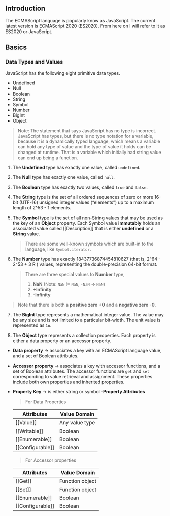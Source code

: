 ## Introduction

The ECMAScript language is popularly know as JavaScript. The current latest version is ECMAScript 2020 (ES2020). From here on I will refer to it as ES2020 or JavaScript.

## Basics

### Data Types and Values

JavaScript has the following eight primitive data types.

- Undefined
- Null
- Boolean
- String
- Symbol
- Number
- BigInt
- Object

> Note: The statement that says JavaScript has no type is incorrect. JavaScript has types, but there is no type notation for a variable, because it is a dynamically typed language, which means a variable can hold any type of value and the type of value it holds can be changed at runtime. That is a variable which initially had string value can end up being a function.

1. The **Undefined** type has exactly one value, called `undefined`.

2. The **Null** type has exactly one value, called `null`.

3. The **Boolean** type has exactly two values, called `true` and `false`.

4. The **String** type is the set of all ordered sequences of zero or more 16-bit (UTF-16) unsigned integer values (“elements”) up to a
   maximum length of 2^53 - 1 elements.

5. The **Symbol** type is the set of all non-String values that may be used as the key of an **Object** property. Each Symbol value **immutably** holds an associated value called [[Description]] that is either **undefined** or a **String**
   value.

   > There are some well-known symbols which are built-in to the language, like `Symbol.iterator`.

6. The **Number** type has exactly 18437736874454810627 (that is, 2^64 - 2^53 + 3 R ) values, representing the double-precision 64-bit format.
   > There are three special values to **Number** type,
   >
   > 1. **NaN** (Note: `NaN` != `NaN`, `-NaN` => `NaN`)
   > 2. **+Infinity**
   > 3. **-Infinity**

> Note that there is both a **positive zero** **+0** and a **negative zero** **-0**.

7. The **BigInt** type represents a mathematical integer value. The value may be any size and is not limited to a particular bit-width. The unit value is represented as `1n`.

8. The **Object** type represents a collection properties. Each property is either a data property or an accessor property.

- **Data property** -> associates a key with an ECMAScript language value, and a set of Boolean attributes.
- **Accessor property** -> associates a key with accessor functions, and a set of Boolean attributes. The accessor functions are `get` and `set` corresponding to value retrieval and assignment. These properties include both own properties and inherited properties.
- **Property Key** -> is either string or symbol -**Property Attributes**

  > For Data Properties

  | Attributes       | Value Domain   |
  | ---------------- | -------------- |
  | [[Value]]        | Any value type |
  | [[Writable]]     | Boolean        |
  | [[Enumerable]]   | Boolean        |
  | [[Configurable]] | Boolean        |


    > For Accessor properties

    | Attributes       | Value Domain   |
    | ---------------- | -------------- |
    | [[Get]] | Function object |
    | [[Set]] | Function object |
    | [[Enumerable]] | Boolean |
    | [[Configurable]] | Boolean |
